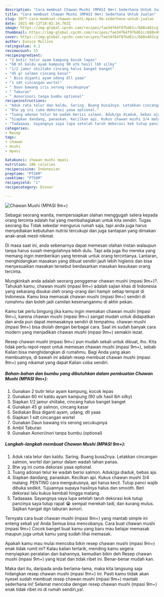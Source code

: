 ```yaml
---
description: "Cara membuat Chawan Mushi (MPASI 9m+) Sederhana Untuk Jualan"
title: "Cara membuat Chawan Mushi (MPASI 9m+) Sederhana Untuk Jualan"
slug: 1077-cara-membuat-chawan-mushi-mpasi-9m-sederhana-untuk-jualan
date: 2021-06-12T18:02:34.763Z
image: https://img-global.cpcdn.com/recipes/fae34f64f97bd61c/680x482cq70/chawan-mushi-mpasi-9m-foto-resep-utama.jpg
thumbnail: https://img-global.cpcdn.com/recipes/fae34f64f97bd61c/680x482cq70/chawan-mushi-mpasi-9m-foto-resep-utama.jpg
cover: https://img-global.cpcdn.com/recipes/fae34f64f97bd61c/680x482cq70/chawan-mushi-mpasi-9m-foto-resep-utama.jpg
author: Eunice Mullins
ratingvalue: 4.1
reviewcount: 15
recipeingredient:
- "2 butir telur ayam kampung kocok lepas"
- "60 ml kaldu ayam kampung 90 utk hasil lbh silky"
- "1/2 jamur shiitake cincang halus banget banget"
- "45 gr salmon cincang kasar"
- " Bisa diganti ayam udang dll yaaa"
- "1 sdt cincangan wortel"
- " Daun bawang iris serong secukupnya"
- " Taburan"
- " Aonorinori tanpa bumbu optional"
recipeinstructions:
- "Aduk rata telur dan kaldu. Saring. Buang busa2nya. Letakkan cincangan salmon, wortel dan jamur dalam wadah tahan panas."
- "Btw yg ini cuma dekorasi yaaa optional."
- "Tuang adonan telur ke wadah berisi salmon. Aduk/ga diaduk, bebas aja."
- "Siapkan dandang, panaskan. Kecilkan api. Kukus chawan mushi 3/4 matang. PENTING cara mengukusnya, api harus kecil. Tutup panci wajib dibuka sedikit. Tujuannya supaya hasilnya halus dan smooth. Beri dekorasi lalu kukus kembali hingga matang."
- "Tadaaaaa. Sayangnya saya lupa setelah taruh dekorasi kok tutup pancinya saya tutup rapat 😭 sempat merekah tadi, dan kurang mulus. Sajikan hangat dgn taburan aonori."
categories:
- Resep
tags:
- chawan
- mushi
- mpasi

katakunci: chawan mushi mpasi 
nutrition: 106 calories
recipecuisine: Indonesian
preptime: "PT26M"
cooktime: "PT58M"
recipeyield: "1"
recipecategory: Dinner

---
```



![Chawan Mushi (MPASI 9m+)](https://img-global.cpcdn.com/recipes/fae34f64f97bd61c/680x482cq70/chawan-mushi-mpasi-9m-foto-resep-utama.jpg)

Sebagai seorang wanita, mempersiapkan olahan menggugah selera kepada orang tercinta adalah hal yang membahagiakan untuk kita sendiri. Tugas seorang ibu Tidak sekedar mengurus rumah saja, tapi anda juga harus menyediakan kebutuhan nutrisi tercukupi dan juga santapan yang dimakan anak-anak mesti nikmat.

Di masa  saat ini, anda sebenarnya dapat memesan olahan instan walaupun tanpa harus susah mengolahnya lebih dulu. Tapi ada juga lho mereka yang memang ingin memberikan yang terenak untuk orang tercintanya. Lantaran, menghidangkan masakan yang dibuat sendiri jauh lebih higienis dan bisa menyesuaikan masakan tersebut berdasarkan masakan kesukaan orang tercinta. 



Mungkinkah anda adalah seorang penggemar chawan mushi (mpasi 9m+)?. Tahukah kamu, chawan mushi (mpasi 9m+) adalah sajian khas di Indonesia yang sekarang disukai oleh orang-orang dari hampir setiap tempat di Indonesia. Kamu bisa memasak chawan mushi (mpasi 9m+) sendiri di rumahmu dan boleh jadi camilan kesenanganmu di akhir pekan.

Kamu tak perlu bingung jika kamu ingin memakan chawan mushi (mpasi 9m+), karena chawan mushi (mpasi 9m+) sangat mudah untuk didapatkan dan anda pun dapat memasaknya sendiri di tempatmu. chawan mushi (mpasi 9m+) bisa diolah dengan berbagai cara. Saat ini sudah banyak cara modern yang menjadikan chawan mushi (mpasi 9m+) semakin lezat.

Resep chawan mushi (mpasi 9m+) pun mudah sekali untuk dibuat, lho. Kita tidak perlu repot-repot untuk memesan chawan mushi (mpasi 9m+), sebab Kalian bisa menghidangkan di rumahmu. Bagi Anda yang akan membuatnya, di bawah ini adalah resep membuat chawan mushi (mpasi 9m+) yang nikamat yang dapat Kalian coba sendiri.

<!--inarticleads1-->

##### Bahan-bahan dan bumbu yang dibutuhkan dalam pembuatan Chawan Mushi (MPASI 9m+):

1. Gunakan 2 butir telur ayam kampung, kocok lepas
1. Gunakan 60 ml kaldu ayam kampung (90 utk hasil lbh silky)
1. Siapkan 1/2 jamur shiitake, cincang halus banget banget
1. Gunakan 45 gr salmon, cincang kasar
1. Sediakan  Bisa diganti ayam, udang, dll yaaa
1. Siapkan 1 sdt cincangan wortel
1. Gunakan  Daun bawang iris serong secukupnya
1. Ambil  Taburan
1. Gunakan  Aonori/nori tanpa bumbu (optional)




<!--inarticleads2-->

##### Langkah-langkah membuat Chawan Mushi (MPASI 9m+):

1. Aduk rata telur dan kaldu. Saring. Buang busa2nya. Letakkan cincangan salmon, wortel dan jamur dalam wadah tahan panas.
1. Btw yg ini cuma dekorasi yaaa optional.
1. Tuang adonan telur ke wadah berisi salmon. Aduk/ga diaduk, bebas aja.
1. Siapkan dandang, panaskan. Kecilkan api. Kukus chawan mushi 3/4 matang. PENTING cara mengukusnya, api harus kecil. Tutup panci wajib dibuka sedikit. Tujuannya supaya hasilnya halus dan smooth. Beri dekorasi lalu kukus kembali hingga matang.
1. Tadaaaaa. Sayangnya saya lupa setelah taruh dekorasi kok tutup pancinya saya tutup rapat 😭 sempat merekah tadi, dan kurang mulus. Sajikan hangat dgn taburan aonori.




Ternyata cara buat chawan mushi (mpasi 9m+) yang mantab simple ini enteng sekali ya! Anda Semua bisa mencobanya. Cara buat chawan mushi (mpasi 9m+) Cocok banget buat kamu yang baru mau belajar memasak maupun juga untuk kamu yang sudah lihai memasak.

Apakah kamu mau mulai mencoba bikin resep chawan mushi (mpasi 9m+) enak tidak rumit ini? Kalau kalian tertarik, mending kamu segera menyiapkan peralatan dan bahannya, kemudian bikin deh Resep chawan mushi (mpasi 9m+) yang lezat dan tidak ribet ini. Benar-benar mudah kan. 

Maka dari itu, daripada anda berlama-lama, maka kita langsung saja hidangkan resep chawan mushi (mpasi 9m+) ini. Pasti kamu tiidak akan nyesel sudah membuat resep chawan mushi (mpasi 9m+) mantab sederhana ini! Selamat mencoba dengan resep chawan mushi (mpasi 9m+) enak tidak ribet ini di rumah sendiri,ya!.


